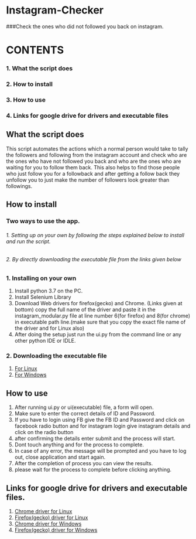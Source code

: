 # Instagram-Checker
###Check the ones who did not followed you back on instagram.

# CONTENTS
### 1. What the script does
### 2. How to install
### 3. How to use
### 4. Links for google drive for drivers and executable files



## What the script does
This script automates the actions which a normal person would take to tally the followers
and following from the instagram account and check who are the ones who have not followed 
you back and who are the ones who are waiting for you to follow them back.
This also helps to find those people who just follow you for a followback and after getting 
a follow back they unfollow you to just make the number of followers look greater than 
followings.


## How to install
### Two ways to use the app.
###### 1. Setting up on your own by following the steps explained below to install and run the script.
###### 2. By directly downloading the executable file from the links given below

### 1. Installing on your own
1. Install python 3.7 on the PC.
2. Install Selenium Library
3. Download Web drivers for firefox(gecko) and Chrome. (Links given at bottom)
   copy the full name of the driver and paste it in the instagram_modular.py file at line number 
   6(for firefox) and 8(for chrome) in executable path line.(make sure that you copy the exact 
   file name of the driver and for Linux also)
4. After doing the setup just run the ui.py from the command line or any other python IDE or IDLE.

### 2. Downloading the executable file
1. [For Linux](https://drive.google.com/file/d/1HSzi-LxWj16PgapReJ2Ui2JEIr8t7Eky/view?usp=sharing)
2. [For Windows](https://drive.google.com/file/d/1gHSGBE62AC5gh2V6f9VcNf3TtlpxBP6x/view?usp=sharing)

## How to use
1. After running ui.py or ui(executable) file, a form will open.
2. Make sure to enter the correct details of ID and Password.
3. If you have to login using FB give the FB ID and Password and click on facebook radio button
   and for instagram login give instagram details and click on the radio button
4. after confirming the details enter submit and the process will start.
5. Dont touch anything and for the process to complete.
6. In case of any error, the message will be prompted and you have to log out, close application
   and start again.
7. After the completion of process you can view the results.
8. please wait for the process to complete before clicking anything.


## Links for google drive for drivers and executable files.
1. [Chrome driver for Linux](https://drive.google.com/file/d/16-IBl8mjrBWsWbor3hG4SaMmory-WQ5a/view?usp=sharing)
2. [Firefox(gecko) driver for Linux](https://drive.google.com/file/d/1wNCTsSyZX-TEoM8a1424rQXuZ6o0IQ0S/view?usp=sharing)
3. [Chrome driver for Windows](https://drive.google.com/file/d/1BEJI63PGQb8sZyKpzP4SNBnBkWN-KKQm/view?usp=sharing)
4. [Firefox(gecko) driver for Windows](https://drive.google.com/file/d/1T9igu2qQPr-y8X4NnYTk9-UdWRuIuDza/view?usp=sharing)
